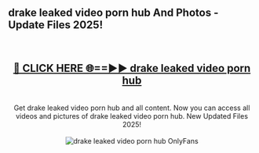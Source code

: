 <h2>drake leaked video porn hub And Photos - Update Files 2025!</h2>
<br>
<div align="center">
<h2><a href="https://betterlinks.top/A2PfLJ" rel="nofollow">🔴 CLICK HERE 🌐==►► drake leaked video porn hub</a></h2>
<br>
Get drake leaked video porn hub and all content. Now you can access all videos and pictures of drake leaked video porn hub. New Updated Files 2025!
<br>
<br>
<a href="https://betterlinks.top/A2PfLJ" rel="nofollow" data-target="animated-image.originalLink"><img src="https://i.imgur.com/dJHk4Zq.gif" alt="drake leaked video porn hub OnlyFans" style="max-width: 100%; display: inline-block;" data-target="animated-image.originalImage"></a>
</div>
<br>